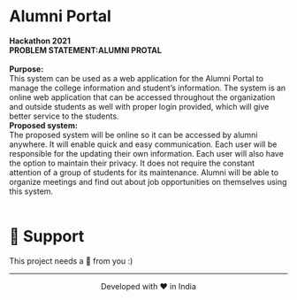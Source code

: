 # Alumni Portal
<b>Hackathon 2021<BR>
PROBLEM STATEMENT:ALUMNI PROTAL</b>
<br>
<BR><b>Purpose:</b><br>
This system can be used as a web application for the Alumni Portal to manage the college
information and student’s information. The system is an online web application that can be
accessed throughout the organization and outside students as well with proper login provided,
which will give better service to the students.
<br>
<b>Proposed system:</b><br>
The proposed system will be online so it can be accessed by alumni anywhere. It will enable
quick and easy communication. Each user will be responsible for the updating their own
information. Each user will also have the option to maintain their privacy. It does not require the
constant attention of a group of students for its maintenance. Alumni will be able to organize
meetings and find out about job opportunities on themselves using this system.
<br><br>

# 🙏 Support

This project needs a 🌟 from you :)

<hr>
<p align="center">
Developed with ❤️ in India
</p>
